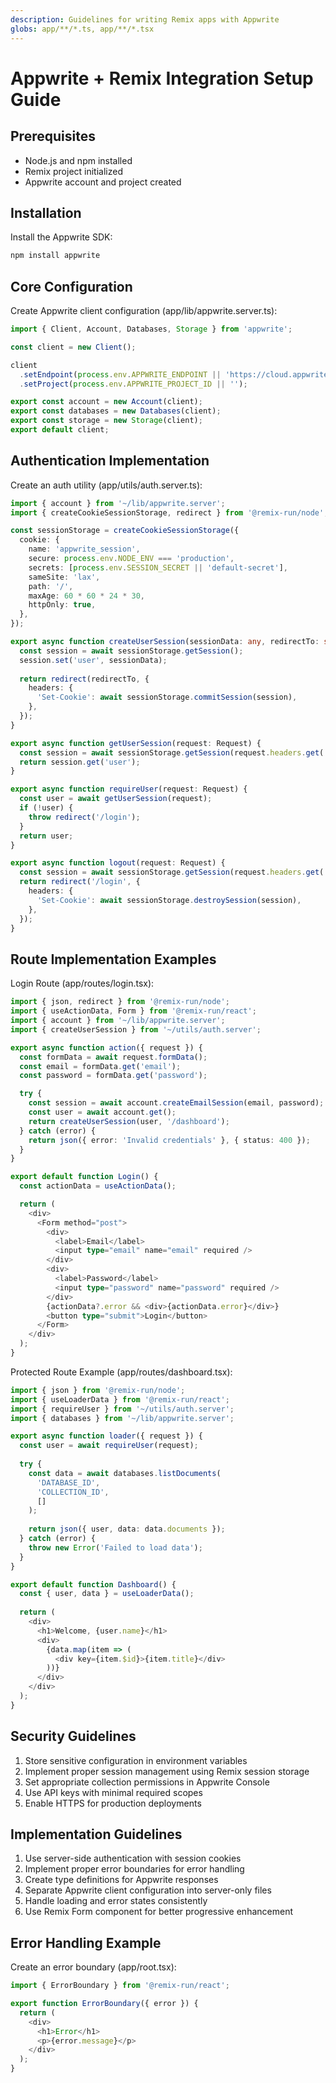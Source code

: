 ```yaml
---
description: Guidelines for writing Remix apps with Appwrite
globs: app/**/*.ts, app/**/*.tsx
---
```


# Appwrite + Remix Integration Setup Guide

## Prerequisites
- Node.js and npm installed
- Remix project initialized
- Appwrite account and project created

## Installation

Install the Appwrite SDK:
```bash
npm install appwrite
```

## Core Configuration

Create Appwrite client configuration (app/lib/appwrite.server.ts):
```typescript
import { Client, Account, Databases, Storage } from 'appwrite';

const client = new Client();

client
  .setEndpoint(process.env.APPWRITE_ENDPOINT || 'https://cloud.appwrite.io/v1')
  .setProject(process.env.APPWRITE_PROJECT_ID || '');

export const account = new Account(client);
export const databases = new Databases(client);
export const storage = new Storage(client);
export default client;
```

## Authentication Implementation

Create an auth utility (app/utils/auth.server.ts):
```typescript
import { account } from '~/lib/appwrite.server';
import { createCookieSessionStorage, redirect } from '@remix-run/node';

const sessionStorage = createCookieSessionStorage({
  cookie: {
    name: 'appwrite_session',
    secure: process.env.NODE_ENV === 'production',
    secrets: [process.env.SESSION_SECRET || 'default-secret'],
    sameSite: 'lax',
    path: '/',
    maxAge: 60 * 60 * 24 * 30,
    httpOnly: true,
  },
});

export async function createUserSession(sessionData: any, redirectTo: string) {
  const session = await sessionStorage.getSession();
  session.set('user', sessionData);
  
  return redirect(redirectTo, {
    headers: {
      'Set-Cookie': await sessionStorage.commitSession(session),
    },
  });
}

export async function getUserSession(request: Request) {
  const session = await sessionStorage.getSession(request.headers.get('Cookie'));
  return session.get('user');
}

export async function requireUser(request: Request) {
  const user = await getUserSession(request);
  if (!user) {
    throw redirect('/login');
  }
  return user;
}

export async function logout(request: Request) {
  const session = await sessionStorage.getSession(request.headers.get('Cookie'));
  return redirect('/login', {
    headers: {
      'Set-Cookie': await sessionStorage.destroySession(session),
    },
  });
}
```

## Route Implementation Examples

Login Route (app/routes/login.tsx):
```typescript
import { json, redirect } from '@remix-run/node';
import { useActionData, Form } from '@remix-run/react';
import { account } from '~/lib/appwrite.server';
import { createUserSession } from '~/utils/auth.server';

export async function action({ request }) {
  const formData = await request.formData();
  const email = formData.get('email');
  const password = formData.get('password');

  try {
    const session = await account.createEmailSession(email, password);
    const user = await account.get();
    return createUserSession(user, '/dashboard');
  } catch (error) {
    return json({ error: 'Invalid credentials' }, { status: 400 });
  }
}

export default function Login() {
  const actionData = useActionData();

  return (
    <div>
      <Form method="post">
        <div>
          <label>Email</label>
          <input type="email" name="email" required />
        </div>
        <div>
          <label>Password</label>
          <input type="password" name="password" required />
        </div>
        {actionData?.error && <div>{actionData.error}</div>}
        <button type="submit">Login</button>
      </Form>
    </div>
  );
}
```

Protected Route Example (app/routes/dashboard.tsx):
```typescript
import { json } from '@remix-run/node';
import { useLoaderData } from '@remix-run/react';
import { requireUser } from '~/utils/auth.server';
import { databases } from '~/lib/appwrite.server';

export async function loader({ request }) {
  const user = await requireUser(request);
  
  try {
    const data = await databases.listDocuments(
      'DATABASE_ID',
      'COLLECTION_ID',
      []
    );
    
    return json({ user, data: data.documents });
  } catch (error) {
    throw new Error('Failed to load data');
  }
}

export default function Dashboard() {
  const { user, data } = useLoaderData();
  
  return (
    <div>
      <h1>Welcome, {user.name}</h1>
      <div>
        {data.map(item => (
          <div key={item.$id}>{item.title}</div>
        ))}
      </div>
    </div>
  );
}
```

## Security Guidelines

1. Store sensitive configuration in environment variables
2. Implement proper session management using Remix session storage
3. Set appropriate collection permissions in Appwrite Console
4. Use API keys with minimal required scopes
5. Enable HTTPS for production deployments

## Implementation Guidelines

1. Use server-side authentication with session cookies
2. Implement proper error boundaries for error handling
3. Create type definitions for Appwrite responses
4. Separate Appwrite client configuration into server-only files
5. Handle loading and error states consistently
6. Use Remix Form component for better progressive enhancement

## Error Handling Example

Create an error boundary (app/root.tsx):
```typescript
import { ErrorBoundary } from '@remix-run/react';

export function ErrorBoundary({ error }) {
  return (
    <div>
      <h1>Error</h1>
      <p>{error.message}</p>
    </div>
  );
}
``` 